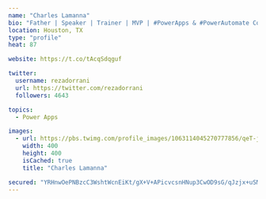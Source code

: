 ```yaml
---
name: "Charles Lamanna"
bio: "Father | Speaker | Trainer | MVP | #PowerApps & #PowerAutomate Community Super User | YouTuber Right-pointing triangle http://youtube.com/c/rezadorrani | Learn - Share - Clockwise rightwards and leftwards open circle arrows"
location: Houston, TX
type: "profile"
heat: 87

website: https://t.co/tAcqSdqguf

twitter:
  username: rezadorrani
  url: https://twitter.com/rezadorrani
  followers: 4643

topics:
  - Power Apps

images:
  - url: https://pbs.twimg.com/profile_images/1063114045270777856/qeT-jpWr_400x400.jpg
    width: 400
    height: 400
    isCached: true
    title: "Charles Lamanna"

secured: "YRHnwOePNBzcC3WshtWcnEiKt/gX+V+APicvcsnHNup3CwOD9sG/qJzjx+uSMZq3D0qCJTHEAoR1JVwDGfy4fFjhHRSH2NB+Wrk3383895X+Xr9pNPYkJvEJkWTDJpHpLSKdcJCMMa77a7Gul5wyFhAkWZ7lKlZ7a25JlJfpoVdZk1WsaqeaSEfSP6Hre/tS7uucEg8RUoPK6roKF9bjg3f6kLamjkrQ49MjDGH//L6kSilKx5bank/3PKKl6PQel2wa8Mm6idjg0Bc8AZSrrI7g7fQw48bGLs6NLASJwUveCmcdQTFDLkgtnnIpr1dUzmHJ6XufQhshYz7tjdIaI8I5ojV9fD93FTrd1ivFtdbgx2QuGIwKjRq+/M7KU5djQik25j7Z6Au7c+aVYRtaGWBwUndqwMlWhHrjZixZK+g=;c/1QRtZXyra8HlpN5nahTg=="
---
```


